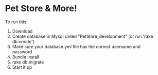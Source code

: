 # Pet Store & More!

To run this:
1.  Download
2.  Create database in Mysql called "PetStore_development" (or run 'rake db:create')
3.  Make sure your database.yml file has the correct username and password
4.  Bundle install
5.  rake db:migrate
6.  Start it up
